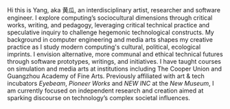 Hi this is Yang, aka 黄瓜, an interdisciplinary artist, researcher and software engineer. I explore computing’s sociocultural dimensions through critical works, writing, and pedagogy, leveraging critical technical practice and speculative inquiry to challenge hegemonic technological constructs. My background in computer engineering and media arts shapes my creative practice as I study modern computing's cultural, political, ecological imprints. I envision alternative, more communal and ethical technical futures through software prototypes, writings, and initiatives. I have taught courses on simulation and media arts at institutions including The Cooper Union and Guangzhou Academy of Fine Arts. Previously affiliated with art & tech incubators _Eyebeam_, _Pioneer Works_ and _NEW INC_ at the _New Museum_, I am currently focused on independent research and creation aimed at sparking discourse on technology’s complex societal influences.
